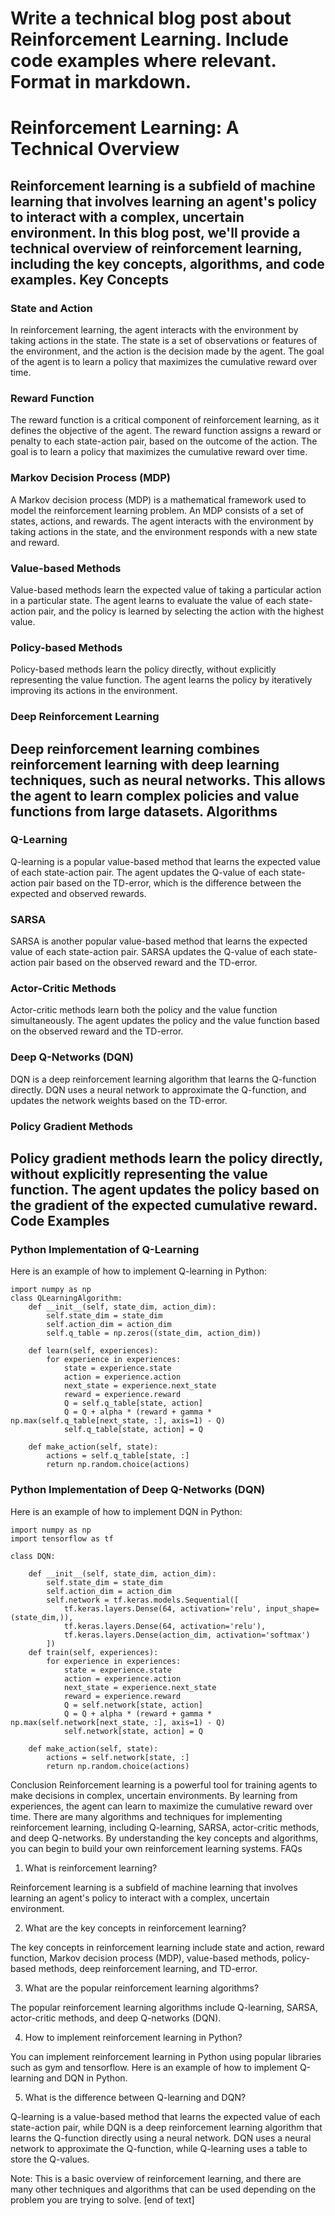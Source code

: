  Write a technical blog post about Reinforcement Learning. Include code examples where relevant. Format in markdown.
====================================================================================
Reinforcement Learning: A Technical Overview
====================================================================

Reinforcement learning is a subfield of machine learning that involves learning an agent's policy to interact with a complex, uncertain environment. In this blog post, we'll provide a technical overview of reinforcement learning, including the key concepts, algorithms, and code examples.
Key Concepts
------------------

### State and Action

In reinforcement learning, the agent interacts with the environment by taking actions in the state. The state is a set of observations or features of the environment, and the action is the decision made by the agent. The goal of the agent is to learn a policy that maximizes the cumulative reward over time.
### Reward Function

The reward function is a critical component of reinforcement learning, as it defines the objective of the agent. The reward function assigns a reward or penalty to each state-action pair, based on the outcome of the action. The goal is to learn a policy that maximizes the cumulative reward over time.
### Markov Decision Process (MDP)

A Markov decision process (MDP) is a mathematical framework used to model the reinforcement learning problem. An MDP consists of a set of states, actions, and rewards. The agent interacts with the environment by taking actions in the state, and the environment responds with a new state and reward.
### Value-based Methods

Value-based methods learn the expected value of taking a particular action in a particular state. The agent learns to evaluate the value of each state-action pair, and the policy is learned by selecting the action with the highest value.
### Policy-based Methods

Policy-based methods learn the policy directly, without explicitly representing the value function. The agent learns the policy by iteratively improving its actions in the environment.
### Deep Reinforcement Learning

Deep reinforcement learning combines reinforcement learning with deep learning techniques, such as neural networks. This allows the agent to learn complex policies and value functions from large datasets.
Algorithms
------------------

### Q-Learning


Q-learning is a popular value-based method that learns the expected value of each state-action pair. The agent updates the Q-value of each state-action pair based on the TD-error, which is the difference between the expected and observed rewards.
### SARSA


SARSA is another popular value-based method that learns the expected value of each state-action pair. SARSA updates the Q-value of each state-action pair based on the observed reward and the TD-error.
### Actor-Critic Methods


Actor-critic methods learn both the policy and the value function simultaneously. The agent updates the policy and the value function based on the observed reward and the TD-error.
### Deep Q-Networks (DQN)


DQN is a deep reinforcement learning algorithm that learns the Q-function directly. DQN uses a neural network to approximate the Q-function, and updates the network weights based on the TD-error.
### Policy Gradient Methods

Policy gradient methods learn the policy directly, without explicitly representing the value function. The agent updates the policy based on the gradient of the expected cumulative reward.
Code Examples
------------------

### Python Implementation of Q-Learning


Here is an example of how to implement Q-learning in Python:
```
import numpy as np
class QLearningAlgorithm:
    def __init__(self, state_dim, action_dim):
        self.state_dim = state_dim
        self.action_dim = action_dim
        self.q_table = np.zeros((state_dim, action_dim))

    def learn(self, experiences):
        for experience in experiences:
            state = experience.state
            action = experience.action
            next_state = experience.next_state
            reward = experience.reward
            Q = self.q_table[state, action]
            Q = Q + alpha * (reward + gamma * np.max(self.q_table[next_state, :], axis=1) - Q)
            self.q_table[state, action] = Q

    def make_action(self, state):
        actions = self.q_table[state, :]
        return np.random.choice(actions)

```
### Python Implementation of Deep Q-Networks (DQN)


Here is an example of how to implement DQN in Python:
```
import numpy as np
import tensorflow as tf

class DQN:

    def __init__(self, state_dim, action_dim):
        self.state_dim = state_dim
        self.action_dim = action_dim
        self.network = tf.keras.models.Sequential([
            tf.keras.layers.Dense(64, activation='relu', input_shape=(state_dim,)),
            tf.keras.layers.Dense(64, activation='relu'),
            tf.keras.layers.Dense(action_dim, activation='softmax')
        ])
    def train(self, experiences):
        for experience in experiences:
            state = experience.state
            action = experience.action
            next_state = experience.next_state
            reward = experience.reward
            Q = self.network[state, action]
            Q = Q + alpha * (reward + gamma * np.max(self.network[next_state, :], axis=1) - Q)
            self.network[state, action] = Q

    def make_action(self, state):
        actions = self.network[state, :]
        return np.random.choice(actions)

```
Conclusion
Reinforcement learning is a powerful tool for training agents to make decisions in complex, uncertain environments. By learning from experiences, the agent can learn to maximize the cumulative reward over time. There are many algorithms and techniques for implementing reinforcement learning, including Q-learning, SARSA, actor-critic methods, and deep Q-networks. By understanding the key concepts and algorithms, you can begin to build your own reinforcement learning systems.
FAQs

1. What is reinforcement learning?

Reinforcement learning is a subfield of machine learning that involves learning an agent's policy to interact with a complex, uncertain environment.

2. What are the key concepts in reinforcement learning?

The key concepts in reinforcement learning include state and action, reward function, Markov decision process (MDP), value-based methods, policy-based methods, deep reinforcement learning, and TD-error.

3. What are the popular reinforcement learning algorithms?

The popular reinforcement learning algorithms include Q-learning, SARSA, actor-critic methods, and deep Q-networks (DQN).

4. How to implement reinforcement learning in Python?

You can implement reinforcement learning in Python using popular libraries such as gym and tensorflow. Here is an example of how to implement Q-learning and DQN in Python.

5. What is the difference between Q-learning and DQN?

Q-learning is a value-based method that learns the expected value of each state-action pair, while DQN is a deep reinforcement learning algorithm that learns the Q-function directly using a neural network. DQN uses a neural network to approximate the Q-function, while Q-learning uses a table to store the Q-values.


Note: This is a basic overview of reinforcement learning, and there are many other techniques and algorithms that can be used depending on the problem you are trying to solve. [end of text]


